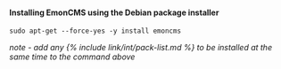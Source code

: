 #### Installing EmonCMS using the Debian package installer

    sudo apt-get --force-yes -y install emoncms
    
*note - add any {% include link/int/pack-list.md %} to be installed at the same time to the command above*
